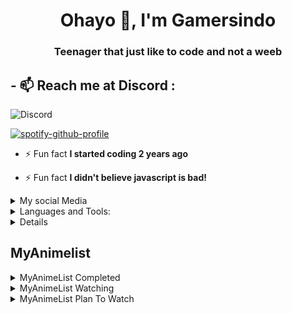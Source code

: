 <h1 align="center">Ohayo 👋, I'm Gamersindo</h1>
<h3 align="center">Teenager that just like to code and not a weeb</h3>

<h2>
    - 📫 Reach me at Discord : 
</h2>
<img src="https://lanyard.cnrad.dev/api/694370838719234151?idleMessage=Hello%20there!%20", title="Discord"></img>

[![spotify-github-profile](https://spotify-github-profile.vercel.app/api/view?uid=sjq6ux0ewvqu7lu94667zjopl&cover_image=true&theme=default&show_offline=false&background_color=121212&interchange=true&bar_color=53b14f&bar_color_cover=false)](https://spotify-github-profile.vercel.app/api/view?uid=sjq6ux0ewvqu7lu94667zjopl&redirect=true)
- ⚡ Fun fact **I started coding 2 years ago**

- ⚡ Fun fact **I didn't believe javascript is bad!**
<details>
    <summary>My social Media</summary>
    <p align="left">
      <p>Nothing yet!</p>
    </p>
</details>

<details>
    <summary align="left">Languages and Tools:</summary> <a
        href="https://nodejs.org" target="_blank"> <img
            src="https://raw.githubusercontent.com/devicons/devicon/master/icons/nodejs/nodejs-original-wordmark.svg"
            alt="nodejs" width="40" height="40" /> </a> <a href="https://www.python.org" target="_blank"> <img
            src="https://raw.githubusercontent.com/devicons/devicon/master/icons/python/python-original.svg"
            alt="python" width="40" height="40" /> </a> <a href="https://reactjs.org/" target="_blank"> <img
            src="https://raw.githubusercontent.com/devicons/devicon/master/icons/react/react-original-wordmark.svg"
            alt="react" width="40" height="40" /> </a> <a href="https://www.typescriptlang.org/" target="_blank">
  </details>
    
<details>
    <summary align="left">My accomplishments:</summary>
  <hr>
    <h2>Stats at github</h2>
    <img src="https://github-readme-stats.vercel.app/api?username=gamersindo1223&show_icons=true&theme=tokyonight" alt="Gamersindo"></a>
    <h2>Made my first api!</h2>
    <img src="https://github-readme-stats.vercel.app/api/pin/?username=gamersindo1223&repo=Api-genshincodelist" alt="Gamersindo"></a>
  </details>
 <h2>MyAnimelist</h2>
 <!-- MAL_ANIMECOMPLETED:GRID -->
 <details>
<summary align="left">MyAnimeList Completed</summary><img height="200px" width="150px" title="[Oshi No Ko] ("Oshi no Ko")" src="https://cdn.myanimelist.net/images/anime/1812/134736.jpg"><img height="200px" width="150px" title="The Quintessential Quintuplets (5-toubun no Hanayome)" src="https://cdn.myanimelist.net/images/anime/1819/97947.jpg"><img height="200px" width="150px" title="The Quintessential Quintuplets 2 (5-toubun no Hanayome ∬)" src="https://cdn.myanimelist.net/images/anime/1775/109514.jpg"><img height="200px" width="150px" title="The Quintessential Quintuplets Movie (5-toubun no Hanayome Movie)" src="https://cdn.myanimelist.net/images/anime/1037/122516.jpg"><img height="200px" width="150px" title="Assassination Classroom (Ansatsu Kyoushitsu)" src="https://cdn.myanimelist.net/images/anime/5/75639.jpg"><img height="200px" width="150px" title="Assassination Classroom Second Season (Ansatsu Kyoushitsu 2nd Season)" src="https://cdn.myanimelist.net/images/anime/8/77966.jpg"><img height="200px" width="150px" title=" (Buddy Daddies)" src="https://cdn.myanimelist.net/images/anime/1553/133767.jpg"><img height="200px" width="150px" title="Lycoris Recoil (Lycoris Recoil)" src="https://cdn.myanimelist.net/images/anime/1392/124401.jpg"><img height="200px" width="150px" title="Detective Conan: The Culprit Hanzawa (Meitantei Conan: Hannin no Hanzawa-san)" src="https://cdn.myanimelist.net/images/anime/1560/125527.jpg"><img height="200px" width="150px" title="Myriad Colors Phantom World (Musaigen no Phantom World)" src="https://cdn.myanimelist.net/images/anime/4/78339.jpg"><img height="200px" width="150px" title="Onimai: I'm Now Your Sister! (Oniichan wa Oshimai!)" src="https://cdn.myanimelist.net/images/anime/1058/131632.jpg"><img height="200px" width="150px" title="Rascal Does Not Dream of Bunny Girl Senpai (Seishun Buta Yarou wa Bunny Girl Senpai no Yume wo Minai)" src="https://cdn.myanimelist.net/images/anime/1301/93586.jpg"><img height="200px" width="150px" title="Rascal Does Not Dream of a Dreaming Girl (Seishun Buta Yarou wa Yumemiru Shoujo no Yume wo Minai)" src="https://cdn.myanimelist.net/images/anime/1613/102179.jpg"><img height="200px" width="150px" title=" (Spy x Family)" src="https://cdn.myanimelist.net/images/anime/1441/122795.jpg"><img height="200px" width="150px" title=" (Spy x Family Part 2)" src="https://cdn.myanimelist.net/images/anime/1111/127508.jpg"><img height="200px" width="150px" title="Campfire Cooking in Another World with My Absurd Skill (Tondemo Skill de Isekai Hourou Meshi)" src="https://cdn.myanimelist.net/images/anime/1661/131889.jpg"></details> 
<!-- MAL_ANIMECOMPLETED:GRID_END -->
<!-- MAL_ANIMEWATCHING:GRID -->
 <details>
<summary align="left">MyAnimeList Watching</summary></details> 
<!-- MAL_ANIMEWATCHING:GRID_END -->
<!-- MAL_ANIMEPTW:GRID -->
 <details>
<summary align="left">MyAnimeList Plan To Watch</summary><img height="200px" width="150px" title="BLEND-S (Blend S)" src="https://cdn.myanimelist.net/images/anime/6/88286.jpg"><img height="200px" width="150px" title="The Dangers in My Heart (Boku no Kokoro no Yabai Yatsu)" src="https://cdn.myanimelist.net/images/anime/1545/133887.jpg"><img height="200px" width="150px" title="The Dangers in My Heart 2nd Season (Boku no Kokoro no Yabai Yatsu Season 2)" src="https://cdn.myanimelist.net/images/anime/1648/136517.jpg"><img height="200px" width="150px" title="Otaku Elf (Edomae Elf)" src="https://cdn.myanimelist.net/images/anime/1171/133777.jpg"><img height="200px" width="150px" title="Girls und Panzer (Girls & Panzer)" src="https://cdn.myanimelist.net/images/anime/9/40969.jpg"><img height="200px" width="150px" title="A Sister's All You Need (Imouto sae Ireba Ii.)" src="https://cdn.myanimelist.net/images/anime/10/88472.jpg"><img height="200px" width="150px" title="When Supernatural Battles Became Commonplace (Inou-Battle wa Nichijou-kei no Naka de)" src="https://cdn.myanimelist.net/images/anime/8/67047.jpg"><img height="200px" width="150px" title="Isekai Quartet (Isekai Quartet)" src="https://cdn.myanimelist.net/images/anime/1965/99667.jpg"><img height="200px" width="150px" title="Isekai Quartet 2 (Isekai Quartet 2)" src="https://cdn.myanimelist.net/images/anime/1030/103383.jpg"><img height="200px" width="150px" title="Jujutsu Kaisen (Jujutsu Kaisen)" src="https://cdn.myanimelist.net/images/anime/1171/109222.jpg"><img height="200px" width="150px" title="Kaguya-sama: Love is War (Kaguya-sama wa Kokurasetai: Tensai-tachi no Renai Zunousen)" src="https://cdn.myanimelist.net/images/anime/1295/106551.jpg"><img height="200px" width="150px" title="Girlfriend Girlfriend (Kanojo mo Kanojo)" src="https://cdn.myanimelist.net/images/anime/1713/117119.jpg"><img height="200px" width="150px" title="Girlfriend Girlfriend Season 2 (Kanojo mo Kanojo 2nd Season)" src="https://cdn.myanimelist.net/images/anime/1063/137100.jpg"><img height="200px" width="150px" title="Rent-a-Girlfriend (Kanojo Okarishimasu)" src="https://cdn.myanimelist.net/images/anime/1902/128382.jpg"><img height="200px" width="150px" title="The 100 Girlfriends Who Really Really Really Really Really Love You (Kimi no Koto ga Daidaidaidaidaisuki na 100-nin no Kanojo)" src="https://cdn.myanimelist.net/images/anime/1812/136764.jpg"><img height="200px" width="150px" title="Komi Can't Communicate (Komi-san wa Comyushou desu.)" src="https://cdn.myanimelist.net/images/anime/1899/117237.jpg"><img height="200px" width="150px" title="Komi Can't Communicate Season 2 (Komi-san wa Comyushou desu. 2nd Season)" src="https://cdn.myanimelist.net/images/anime/1108/121157.jpg"><img height="200px" width="150px" title="The Tunnel to Summer the Exit of Goodbyes (Natsu e no Tunnel Sayonara no Deguchi)" src="https://cdn.myanimelist.net/images/anime/1462/125397.jpg"><img height="200px" width="150px" title=" (Princess Connect! Re:Dive)" src="https://cdn.myanimelist.net/images/anime/1810/106070.jpg"><img height="200px" width="150px" title="Akashic Records of Bastard Magic Instructor (Rokudenashi Majutsu Koushi to Akashic Records)" src="https://cdn.myanimelist.net/images/anime/8/85593.jpg"><img height="200px" width="150px" title="Rascal Does Not Dream of a Sister Venturing Out (Seishun Buta Yarou wa Odekake Sister no Yume wo Minai)" src="https://cdn.myanimelist.net/images/anime/1540/134808.jpg"><img height="200px" width="150px" title="Rascal Does Not Dream of a Knapsack Kid (Seishun Buta Yarou wa Randoseru Girl no Yume wo Minai)" src="https://cdn.myanimelist.net/images/anime/1080/136409.jpg"><img height="200px" width="150px" title="WorldEnd: What do you do at the end of the world? Are you busy? Will you save us? (Shuumatsu Nani Shitemasu ka? Isogashii desu ka? Sukutte Moratte Ii desu ka?)" src="https://cdn.myanimelist.net/images/anime/4/85260.jpg"><img height="200px" width="150px" title="My Dress-Up Darling (Sono Bisque Doll wa Koi wo Suru)" src="https://cdn.myanimelist.net/images/anime/1179/119897.jpg"><img height="200px" width="150px" title="Spy Classroom (Spy Kyoushitsu)" src="https://cdn.myanimelist.net/images/anime/1491/132864.jpg"><img height="200px" width="150px" title="The Girl I Like Forgot Her Glasses (Suki na Ko ga Megane wo Wasureta)" src="https://cdn.myanimelist.net/images/anime/1582/136325.jpg"><img height="200px" width="150px" title="Wotakoi: Love is Hard for Otaku (Wotaku ni Koi wa Muzukashii)" src="https://cdn.myanimelist.net/images/anime/1864/93518.jpg"><img height="200px" width="150px" title="My Teen Romantic Comedy SNAFU (Yahari Ore no Seishun Love Comedy wa Machigatteiru.)" src="https://cdn.myanimelist.net/images/anime/1786/120117.jpg"><img height="200px" width="150px" title="My Teen Romantic Comedy SNAFU Climax! (Yahari Ore no Seishun Love Comedy wa Machigatteiru. Kan)" src="https://cdn.myanimelist.net/images/anime/1958/107912.jpg"><img height="200px" width="150px" title="My Teen Romantic Comedy SNAFU TOO! (Yahari Ore no Seishun Love Comedy wa Machigatteiru. Zoku)" src="https://cdn.myanimelist.net/images/anime/11/75376.jpg"><img height="200px" width="150px" title="My Love Story with Yamada-kun at Lv999 (Yamada-kun to Lv999 no Koi wo Suru)" src="https://cdn.myanimelist.net/images/anime/1298/134178.jpg"><img height="200px" width="150px" title="The Dreaming Boy is a Realist (Yumemiru Danshi wa Genjitsushugisha)" src="https://cdn.myanimelist.net/images/anime/1239/134810.jpg"></details> 
<!-- MAL_ANIMEPTW:GRID_END -->
